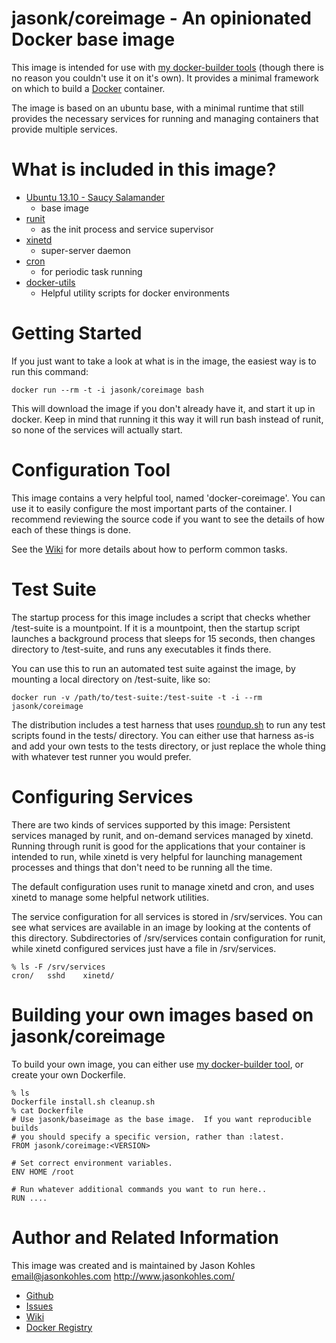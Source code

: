 jasonk/coreimage - An opinionated Docker base image
==============================================

This image is intended for use with [my docker-builder
tools](http://github.com/jasonk/docker-builder) (though there is no reason you
couldn't use it on it's own).  It provides a minimal framework on which to
build a [Docker](http://www.docker.io/) container.

The image is based on an ubuntu base, with a minimal runtime that still
provides the necessary services for running and managing containers that
provide multiple services.

What is included in this image?
=================

 * [Ubuntu 13.10 - Saucy Salamander](http://www.ubuntu.com/)
    * base image 
 * [runit](http://smarden.org/runit/)
    * as the init process and service supervisor
 * [xinetd](http://www.xinetd.org)
    * super-server daemon
 * [cron](http://ftp.isc.org/isc/cron/)
    * for periodic task running
 * [docker-utils](http://github.com/jasonk/docker-utils)
   * Helpful utility scripts for docker environments

Getting Started
===============

If you just want to take a look at what is in the image, the easiest way is to
run this command:

    docker run --rm -t -i jasonk/coreimage bash

This will download the image if you don't already have it, and start it up in
docker.  Keep in mind that running it this way it will run bash instead of
runit, so none of the services will actually start.

Configuration Tool
==================

This image contains a very helpful tool, named 'docker-coreimage'.  You can use
it to easily configure the most important parts of the container.  I recommend
reviewing the source code if you want to see the details of how each of these
things is done.

See the [Wiki](http://github.com/jasonk/docker-coreimage/wiki) for more details
about how to perform common tasks.

Test Suite
==========

The startup process for this image includes a script that checks whether
/test-suite is a mountpoint.  If it is a mountpoint, then the startup script
launches a background process that sleeps for 15 seconds, then changes
directory to /test-suite, and runs any executables it finds there.

You can use this to run an automated test suite against the image, by mounting
a local directory on /test-suite, like so:

    docker run -v /path/to/test-suite:/test-suite -t -i --rm jasonk/coreimage

The distribution includes a test harness that uses
[roundup.sh](https://github.com/bmizerany/roundup) to run any test scripts
found in the tests/ directory.  You can either use that harness as-is and add
your own tests to the tests directory, or just replace the whole thing with
whatever test runner you would prefer.

Configuring Services
====================

There are two kinds of services supported by this image:  Persistent services
managed by runit, and on-demand services managed by xinetd.  Running through
runit is good for the applications that your container is intended to run,
while xinetd is very helpful for launching management processes and things
that don't need to be running all the time.

The default configuration uses runit to manage xinetd and cron, and uses xinetd
to manage some helpful network utilities.

The service configuration for all services is stored in /srv/services.  You can
see what services are available in an image by looking at the contents of this
directory.  Subdirectories of /srv/services contain configuration for runit,
while xinetd configured services just have a file in /srv/services.

    % ls -F /srv/services
    cron/   sshd    xinetd/

Building your own images based on jasonk/coreimage
==================================================

To build your own image, you can either use [my docker-builder
tool](http://github.com/jasonk/docker-builder), or create your own Dockerfile.

    % ls
    Dockerfile install.sh cleanup.sh
    % cat Dockerfile
    # Use jasonk/baseimage as the base image.  If you want reproducible builds
    # you should specify a specific version, rather than :latest.
    FROM jasonk/coreimage:<VERSION>
    
    # Set correct environment variables.
    ENV HOME /root

    # Run whatever additional commands you want to run here..
    RUN ....

Author and Related Information
==============================

This image was created and is maintained by
Jason Kohles <email@jasonkohles.com> http://www.jasonkohles.com/

  * [Github](http://github.com/jasonk/docker-coreimage)
  * [Issues](http://github.com/jasonk/docker-coreimage/issues)
  * [Wiki](http://github.com/jasonk/docker-coreimage/wiki)
  * [Docker Registry](http://index.docker.io/u/jasonk/coreimage)
